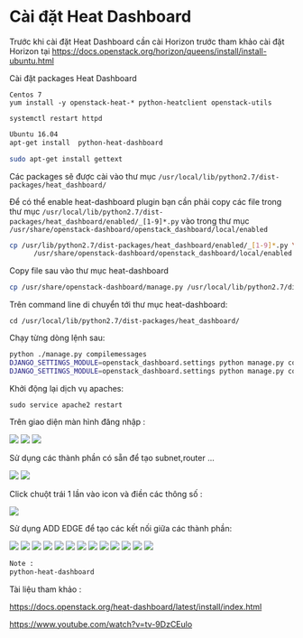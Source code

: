# Cài đặt Heat Dashboard 

Trước khi cài đặt Heat Dashboard cần cài Horizon trước tham khảo cài đặt Horizon tại https://docs.openstack.org/horizon/queens/install/install-ubuntu.html

Cài đặt packages Heat Dashboard

```
Centos 7
yum install -y openstack-heat-* python-heatclient openstack-utils
```
`systemctl restart httpd`

``` sh
Ubuntu 16.04
apt-get install  python-heat-dashboard
```
``` sh
sudo apt-get install gettext
```

Các packages sẽ được cài vào thư mục `/usr/local/lib/python2.7/dist-packages/heat_dashboard/`


Để có thể enable heat-dashboard plugin bạn cần phải copy các file trong thư mục `/usr/local/lib/python2.7/dist-packages/heat_dashboard/enabled/_[1-9]*.py` vào trong thư mục `/usr/share/openstack-dashboard/openstack_dashboard/local/enabled`

``` sh
cp /usr/lib/python2.7/dist-packages/heat_dashboard/enabled/_[1-9]*.py \
      /usr/share/openstack-dashboard/openstack_dashboard/local/enabled
```

Copy file sau vào thư mục heat-dashboard

``` sh
cp /usr/share/openstack-dashboard/manage.py /usr/local/lib/python2.7/dist-packages/heat_dashboard/
```

Trên command line di chuyển tới thư mục heat-dashboard:

`cd /usr/local/lib/python2.7/dist-packages/heat_dashboard/`

Chạy từng dòng lệnh sau:

``` sh
python ./manage.py compilemessages
DJANGO_SETTINGS_MODULE=openstack_dashboard.settings python manage.py collectstatic --noinput
DJANGO_SETTINGS_MODULE=openstack_dashboard.settings python manage.py compress --force
```
 
 
Khởi động lại dịch vụ apaches: 

`sudo service apache2 restart`

Trên giao diện màn hình đăng nhập :

<img src="https://github.com/anhict/Openstack-Heat/blob/master/images/heat3.png">


<img src="https://github.com/anhict/Openstack-Heat/blob/master/images/heat4.png">


<img src="https://github.com/anhict/Openstack-Heat/blob/master/images/heat5.png">

Sử dụng các thành phần có sẵn để tạo subnet,router ...

<img src="https://github.com/anhict/Openstack-Heat/blob/master/images/heat6.png">


<img src="https://github.com/anhict/Openstack-Heat/blob/master/images/heat7.png">

 
Click chuột trái 1 lần vào icon và điền các thông số :

<img src="https://github.com/anhict/Openstack-Heat/blob/master/images/heat8.png">

Sử dụng ADD EDGE để tạo các kết nối giữa các thành phần:

<img src="https://github.com/anhict/Openstack-Heat/blob/master/images/heat9.png"> 


<img src="https://github.com/anhict/Openstack-Heat/blob/master/images/heat10.png">

<img src="https://github.com/anhict/Openstack-Heat/blob/master/images/heat11.png">


<img src="https://github.com/anhict/Openstack-Heat/blob/master/images/heat12.png">

<img src="https://github.com/anhict/Openstack-Heat/blob/master/images/heat14.png">

<img src="https://github.com/anhict/Openstack-Heat/blob/master/images/heat15.png">

<img src="https://github.com/anhict/Openstack-Heat/blob/master/images/heat16.png">

<img src="https://github.com/anhict/Openstack-Heat/blob/master/images/heat17.png">

<img src="https://github.com/anhict/Openstack-Heat/blob/master/images/heat18.png">

<img src="https://github.com/anhict/Openstack-Heat/blob/master/images/heat19.png">

<img src="https://github.com/anhict/Openstack-Heat/blob/master/images/heat20.png">

<img src="https://github.com/anhict/Openstack-Heat/blob/master/images/heat21.png">

<img src="https://github.com/anhict/Openstack-Heat/blob/master/images/heat22.png">


``` sh 
Note :
python-heat-dashboard
```





























Tài liệu tham khảo : 


https://docs.openstack.org/heat-dashboard/latest/install/index.html


https://www.youtube.com/watch?v=tv-9DzCEulo
